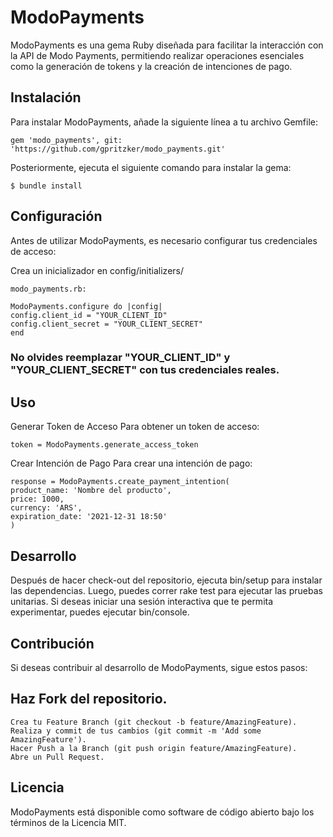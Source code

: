 # ModoPayments
ModoPayments es una gema Ruby diseñada para facilitar la interacción con la API de Modo Payments, permitiendo realizar operaciones esenciales como la generación de tokens y la creación de intenciones de pago.

## Instalación
Para instalar ModoPayments, añade la siguiente línea a tu archivo Gemfile:

    gem 'modo_payments', git: 'https://github.com/gpritzker/modo_payments.git'

Posteriormente, ejecuta el siguiente comando para instalar la gema:

    $ bundle install

## Configuración
Antes de utilizar ModoPayments, es necesario configurar tus credenciales de acceso:

Crea un inicializador en config/initializers/

    modo_payments.rb:

    ModoPayments.configure do |config|
    config.client_id = "YOUR_CLIENT_ID"
    config.client_secret = "YOUR_CLIENT_SECRET"
    end


### No olvides reemplazar "YOUR_CLIENT_ID" y "YOUR_CLIENT_SECRET" con tus credenciales reales.

## Uso
Generar Token de Acceso
Para obtener un token de acceso:

    token = ModoPayments.generate_access_token

Crear Intención de Pago
Para crear una intención de pago:

    response = ModoPayments.create_payment_intention(
    product_name: 'Nombre del producto',
    price: 1000,
    currency: 'ARS',
    expiration_date: '2021-12-31 18:50'
    )

## Desarrollo
Después de hacer check-out del repositorio, ejecuta bin/setup para instalar las dependencias. Luego, puedes correr rake test para ejecutar las pruebas unitarias. Si deseas iniciar una sesión interactiva que te permita experimentar, puedes ejecutar bin/console.

## Contribución
Si deseas contribuir al desarrollo de ModoPayments, sigue estos pasos:

## Haz Fork del repositorio.
    Crea tu Feature Branch (git checkout -b feature/AmazingFeature).
    Realiza y commit de tus cambios (git commit -m 'Add some AmazingFeature').
    Hacer Push a la Branch (git push origin feature/AmazingFeature).
    Abre un Pull Request.
## Licencia
ModoPayments está disponible como software de código abierto bajo los términos de la Licencia MIT.
